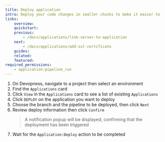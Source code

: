 ```yaml
---
title: Deploy application
intro: Deploy your code changes in smaller chunks to make it easier to validate the code through build and testing pipelines, reducing the feedback loop on error detection. Learn how to use Devopness to deploy application changes confidently, with zero downtime, using your own custom build pipelines and make sure your users can benefit from your application as soon as possible. The more often you deploy your application, the better it tends to improve.
links:
    overview:
    quickstart:
    previous:
        - /docs/applications/link-server-to-application
    next:
        - /docs/applications/add-ssl-certificate
    guides:
    related:
    featured:
required_permissions:
    - application:pipeline_run
---
```


1. On Devopness, navigate to a project then select an environment
1. Find the `Applications` card
1. Click `View` in the `Applications` card to see a list of existing `Applications`
1. Click `DEPLOY` on the application you want to deploy
1. Choose the branch and the pipeline to be deployed, then click `Next`
1. Review deploy information then click `Confirm`
   > A notification popup will be displayed, confirming that the deployment has been triggered
1. Wait for the `Application:Deploy` action to be completed
